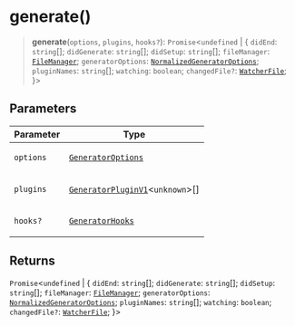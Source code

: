 # generate()

> **generate**(`options`, `plugins`, `hooks?`): `Promise`\<`undefined` \| \{ `didEnd`: `string`[]; `didGenerate`: `string`[]; `didSetup`: `string`[]; `fileManager`: [`FileManager`](../../generator-sdk/classes/FileManager.md); `generatorOptions`: [`NormalizedGeneratorOptions`](../../generator-sdk/interfaces/NormalizedGeneratorOptions.md); `pluginNames`: `string`[]; `watching`: `boolean`; `changedFile?`: [`WatcherFile`](../interfaces/WatcherFile.md); \}\>

## Parameters

<table>
<thead>
<tr>
<th>Parameter</th>
<th>Type</th>
</tr>
</thead>
<tbody>
<tr>
<td>

`options`

</td>
<td>

[`GeneratorOptions`](../interfaces/GeneratorOptions.md)

</td>
</tr>
<tr>
<td>

`plugins`

</td>
<td>

[`GeneratorPluginV1`](../interfaces/GeneratorPluginV1.md)\<`unknown`\>[]

</td>
</tr>
<tr>
<td>

`hooks?`

</td>
<td>

[`GeneratorHooks`](../interfaces/GeneratorHooks.md)

</td>
</tr>
</tbody>
</table>

## Returns

`Promise`\<`undefined` \| \{ `didEnd`: `string`[]; `didGenerate`: `string`[]; `didSetup`: `string`[]; `fileManager`: [`FileManager`](../../generator-sdk/classes/FileManager.md); `generatorOptions`: [`NormalizedGeneratorOptions`](../../generator-sdk/interfaces/NormalizedGeneratorOptions.md); `pluginNames`: `string`[]; `watching`: `boolean`; `changedFile?`: [`WatcherFile`](../interfaces/WatcherFile.md); \}\>
